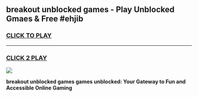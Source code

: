 
## breakout unblocked games - Play Unblocked Gmaes & Free #ehjib
<h3>
<a href="https://premium.freeplayer.one?title=breakout_unblocked_games&ref=01M">CLICK TO PLAY</a></h3>
<hr>

<h3>
<a href="https://premium.freeplayer.one?title=breakout_unblocked_games&ref=01M">CLICK 2 PLAY</a>
  
</h3>

<a href="https://premium.freeplayer.one?title=breakout_unblocked_games&ref=01M"><img src="https://clearcache.store/games.png"></a>


**breakout unblocked games games unblocked: Your Gateway to Fun and Accessible Online Gaming**
